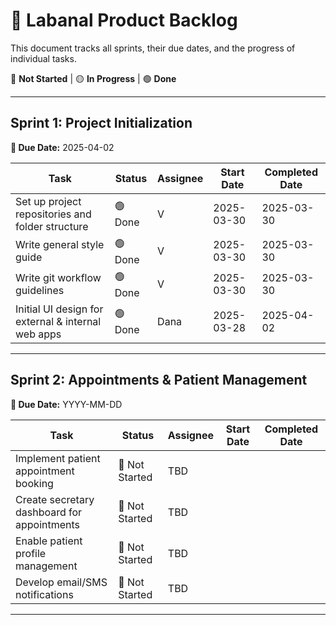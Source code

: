 # 📌 Labanal Product Backlog  

This document tracks all sprints, their due dates, and the progress of individual tasks.  

🔴 **Not Started** | 🟡 **In Progress** | 🟢 **Done**  

---

## Sprint 1: Project Initialization  
**📅 Due Date:** 2025-04-02  

| Task | Status | Assignee | Start Date | Completed Date |
|------|--------|----------|------------|---------------|
| Set up project repositories and folder structure | 🟢 Done | V | 2025-03-30 | 2025-03-30 |
| Write general style guide | 🟢 Done | V | 2025-03-30 | 2025-03-30 |
| Write git workflow guidelines | 🟢 Done | V | 2025-03-30 | 2025-03-30 |
| Initial UI design for external & internal web apps | 🟢 Done | Dana | 2025-03-28 | 2025-04-02 |

---

## Sprint 2: Appointments & Patient Management  
**📅 Due Date:** YYYY-MM-DD  

| Task | Status | Assignee | Start Date | Completed Date |
|------|--------|----------|------------|---------------|
| Implement patient appointment booking | 🔴 Not Started | TBD |  |  |
| Create secretary dashboard for appointments | 🔴 Not Started | TBD |  |  |
| Enable patient profile management | 🔴 Not Started | TBD |  |  |
| Develop email/SMS notifications | 🔴 Not Started | TBD |  |  |

---

